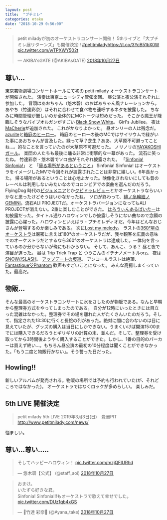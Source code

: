 ```yaml
---
layout: post
title:  "プチミレ"
categories: otaku
date: "2018-10-29 0:56:00"
---
```


<blockquote class="twitter-tweet" data-lang="ja"><p lang="ja" dir="ltr">petit miladyが初のオーケストラコンサート開催！ 5thライブと「大プチミレ展リターンズ」も開催決定!! <a href="https://twitter.com/hashtag/petitmilady?src=hash&amp;ref_src=twsrc%5Etfw">#petitmilady</a><a href="https://t.co/3YcB51bX0W">https://t.co/3YcB51bX0W</a> <a href="https://t.co/wTPXWY502t">pic.twitter.com/wTPXWY502t</a></p>&mdash; AKIBA&#39;sGATE (@AKIBAsGATE) <a href="https://twitter.com/AKIBAsGATE/status/1056168842450231297?ref_src=twsrc%5Etfw">2018年10月27日</a></blockquote>
<script async src="https://platform.twitter.com/widgets.js" charset="utf-8"></script>

## 尊い...

東京芸術劇場コンサートホールにて初の petit milady オーケストラコンサートが開催された。
演奏は東京ニューシティ管弦楽団。
昼公演と夜公演それぞれに参加した。
冒頭はあおちゃん（悠木碧）のおばあちゃん風ナレーションから。
あやち（竹達彩奈）はそれに合わせて食べ物を連呼するネタを披露した。
ちなみに時間管理が厳しいのか全体的にMCトークは短めだった。
そこから魔王が降臨しそうなパイプオルガンがすごい [Black Snow White](https://www.youtube.com/watch?v=henBEG52Klo)。
Girl's Jubilee。
夜は[MaCherie](https://www.youtube.com/watch?v=74JDWbfbMM0)が追加された。
これがかなりよかった。
昼オンリーの人は残念だ。
[azurite](https://www.youtube.com/watch?v=l7Z-48EbLu4)と[箱庭のヒーロー](https://www.youtube.com/watch?v=1XJr1n2oYbo)。
箱庭のヒーローの後のMCではサイリウムで緑がいた事にあおちゃんが言及した。緑って草？芝生？ああ、大草原不可避ってことね…。的なことを言っていたのが大草原不可避だった。
ノリノリの[YAYAKOSHIガール](https://www.youtube.com/watch?v=CFx376Ern9U)。
楽団の人たちも最後に踊る非常に衝撃的な一幕があった。
流石に笑ったね。
竹達彩奈・悠木碧でソロ曲がそれぞれ披露された。
「[Sinfonia! Sinfonia!](https://www.youtube.com/watch?v=Q-5dBYll_w8)」 と 「[帰る場所があるということ](https://www.youtube.com/watch?v=6Jd5LImbbgo)」
Sinfonia! Sinfonia! はオーケストラをイメージしたMVで今回それが披露されたことは非常に嬉しい。6年長かった。
帰る場所があるということは心地よかった。映像化されないにしても昔のレーベルは利用しないみたいなのでコロンビアでの楽曲を選んだのだろう。FlyingDog 時代の[ビジュメニア](https://www.youtube.com/watch?v=FGG6PVhUhB8)とか[クピドゥレビュー](https://www.youtube.com/watch?v=XQieWBnh0n8)とかオーケストラならいいかなと思ったけどそうはいかなかったね。
ソロが終わって、[緋ノ糸輪廻ノGEMINI](https://www.youtube.com/watch?v=ezsOb10GAUQ)。流石ALI PROJECTだ。オーケストラバージョンになってもALI PROJECTが消えない。2重に楽しむことができた。
[はろうぃんあるばいたー](https://youtu.be/m38pT-SKpxw?t=72)は初披露だった。タイトル通りハロウィンでしか披露しそうにない曲なので念願の披露に心躍った。ハロウィンといえばラ・プチミレディオだ。今年はどんなおじさんが登場するのか楽しみである。
次に[Lost my melody](https://www.youtube.com/watch?v=BGCE4r6X9eA)。
ラストの[360°星のオーケストラ](https://www.youtube.com/watch?v=ip7hBYS57wU)は厳密に言えば180°のオーケストラだが、我々観客を広義の意味でのオーケストラだとするなら360°のオーケストラは達成した。一体何を言っているのか分からないが俺にもわからない。
そして、あんこ、うる？
昼と夜で演目が違った。
昼は Trip Trick Trap と つうこんのイチナノメートルorz。
夜は [SNOW//SLASH](https://youtu.be/m38pT-SKpxw?t=83)。
[アップデートの坂道](https://youtu.be/LT3yhdaThtQ?t=105)。
アンコールラストは絶頂、 [Fantastique♡Phantom](https://www.youtube.com/watch?v=6Nk83JNkgCk) 歓声もすごいことになった。
みんな高揚しまくっていた。最高だ。

## 物販...

そんな最高のオーケストラコンサートに水をさしたのが物販である。なんと早朝から整理券方式をやってしまったのである。
自分が12時にいったときには目立った混雑はなかった。整理券でその場を離れた人がたくさんいたのだろう。そして、指定された13:30に行くと長蛇の列があった。絶対に間に合わないのは目に見えていたが、グッズの購入は当日にしかできない。うまくいけば開演15:00までには購入できるだろうとギリギリの計算の末、並んだ。そして、整理券を受け取ってから3時間後ようやく購入することができた。しかし、1番の目的のパーカーは買えず終い...。もちろん昼公演の最初の10分程度は聞くことができなかった。「もう二度と物販行かない」。そう誓った日だった。

## Howling!!

新しいアルバムが発売される。物販の場所では予約も行われていた(が、それどころではなかった)。
オーケストラではなくロックが多めらしい。
楽しみだ。

## 5th LIVE 開催決定

> petit milady 5th LIVE
> 2019年3月3日(日)　豊洲PIT
> <http://www.petitmilady.com/news/>

悩ましい。

## 尊い...尊い.....

<blockquote class="twitter-tweet" data-conversation="none" data-lang="ja"><p lang="ja" dir="ltr">そしてハッピーハロウィン！ <a href="https://t.co/mzjQFIURhd">pic.twitter.com/mzjQFIURhd</a></p>&mdash; 悠木碧【公式】 (@staff_aoi) <a href="https://twitter.com/staff_aoi/status/1056178181651091457?ref_src=twsrc%5Etfw">2018年10月27日</a></blockquote>
<script async src="https://platform.twitter.com/widgets.js" charset="utf-8"></script>

<blockquote class="twitter-tweet" data-lang="ja"><p lang="ja" dir="ltr">おまけ。<br>いたずら好きな君。<br>Sinfonia! Sinfonia!!!もオーケストラで歌えて幸せでした。 <a href="https://t.co/DUz1qb4xGS">pic.twitter.com/DUz1qb4xGS</a></p>&mdash; 🍎竹達 彩奈🍎 (@Ayana_take) <a href="https://twitter.com/Ayana_take/status/1056188342461587461?ref_src=twsrc%5Etfw">2018年10月27日</a></blockquote>
<script async src="https://platform.twitter.com/widgets.js" charset="utf-8"></script>
